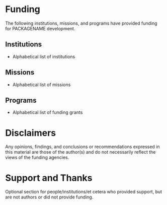 Funding
=======
The following institutions, missions, and programs have provided funding
for PACKAGENAME development.

Institutions
------------
- Alphabetical list of institutions

Missions
--------
- Alphabetical list of missions

Programs
--------
- Alphabetical list of funding grants

Disclaimers
===========
Any opinions, findings, and conclusions or recommendations expressed in this
material are those of the author(s) and do not necessarily reflect the views
of the funding agencies.

Support and Thanks
==================
Optional section for people/institutions/et cetera who provided support, but
are not authors or did not provide funding.

